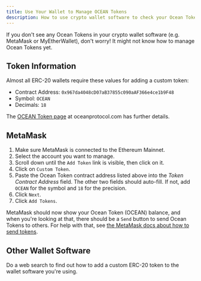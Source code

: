 ```yaml
---
title: Use Your Wallet to Manage OCEAN Tokens
description: How to use crypto wallet software to check your Ocean Token balance and to send Ocean Tokens to others.
---
```


If you don't see any Ocean Tokens in your crypto wallet software (e.g. MetaMask or MyEtherWallet), don't worry! It might not know how to manage Ocean Tokens yet.

## Token Information

Almost all ERC-20 wallets require these values for adding a custom token:

- Contract Address: `0x967da4048cD07aB37855c090aAF366e4ce1b9F48`
- Symbol: `OCEAN`
- Decimals: `18`

The [OCEAN Token page](https://oceanprotocol.com/token) at oceanprotocol.com has further details.

## MetaMask

1. Make sure MetaMask is connected to the Ethereum Mainnet.
2. Select the account you want to manage.
3. Scroll down until the `Add Token` link is visible, then click on it.
4. Click on `Custom Token`.
5. Paste the Ocean Token contract address listed above into the _Token Contract Address_ field. The other two fields should auto-fill. If not, add `OCEAN` for the symbol and `18` for the precision.
6. Click `Next`.
7. Click `Add Tokens`.

MetaMask should now show your Ocean Token (OCEAN) balance, and when you're looking at that, there should be a `Send` button to send Ocean Tokens to others. For help with that, see [the MetaMask docs about how to send tokens](https://metamask.zendesk.com/hc/en-us/articles/360015488931-How-to-Send-Tokens).

## Other Wallet Software

Do a web search to find out how to add a custom ERC-20 token to the wallet software you're using.
